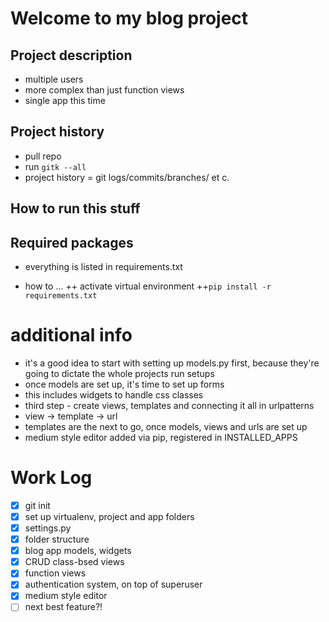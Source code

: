 # Welcome to my blog project

## Project description
+ multiple users
+ more complex than just function views
+ single app this time

## Project history
+ pull repo
+ run `gitk --all`
+ project history = git logs/commits/branches/ et c.

## How to run this stuff


## Required packages
+ everything is listed in requirements.txt

+ how to ... 
++ activate virtual environment
++`pip install -r requirements.txt`

# additional info
+ it's a good idea to start with setting up models.py first, because they're going to dictate the whole projects run setups
+ once models are set up, it's time to set up forms
+ this includes widgets to handle css classes
+ third step - create views, templates and connecting it all in urlpatterns
+ view -> template -> url
+ templates are the next to go, once models, views and urls are set up
+ medium style editor added via pip, registered in INSTALLED_APPS

# Work Log
- [x] git init
- [x] set up virtualenv, project and app folders
- [x] settings.py
- [x] folder structure
- [x] blog app models, widgets
- [x] CRUD class-bsed views
- [x] function views
- [X] authentication system, on top of superuser
- [x] medium style editor
- [ ] next best feature?!